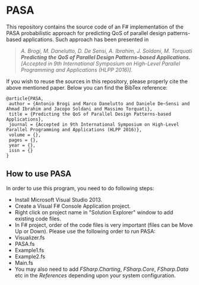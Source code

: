 # PASA
This repository contains the source code of an F\# implementation of the PASA probabilistic approach for predicting QoS of parallel design patterns-based applications. Such approach has been presented in
> _A. Brogi, M. Danelutto, D. De Sensi, A. Ibrahim, J. Soldani, M. Torquati <br>
> **Predicting the QoS of Parallel Design Patterns-based Applications.** <br>
> [Accepted in 9th International Symposium on High-Level Parallel Programming and Applications (HLPP 2016)]._ 

If you wish to reuse the sources in this repository, please properly cite the above mentioned paper. Below you can find the BibTex reference:
```
@article{PASA,
 author = {Antonio Brogi and Marco Danelutto and Daniele De~Sensi and Ahmad Ibrahim and Jacopo Soldani and Massimo Torquati},
 title = {Predicting the QoS of Parallel Design Patterns-based Applications},
 journal = {Accepted in 9th International Symposium on High-Level Parallel Programming and Applications (HLPP 2016)},
 volume = {},
 pages = {},
 year = {},
 issn = {}
} 
```
## How to use PASA
In order to use this program, you need to do following steps:

* Install Microsoft Visual Studio 2013. 
* Create a Visual F# Console Application project.
* Right click on project name in "Solution Explorer" window to add existing code files.
* In F# project, order of the code files is very important (files can be Move Up or Down). Please use the following order to run PASA:
 * Visualizer.fs
 * PASA.fs
 * Example1.fs
 * Example2.fs
 * Main.fs
* You may also need to add  *FSharp.Charting*, *FSharp.Core*, *FSharp.Data* etc in the *References* depending upon your system configuration.


